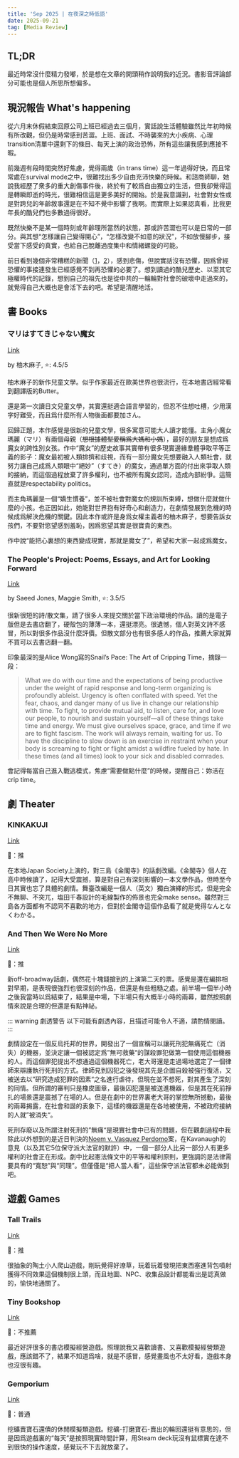 ```yaml
---
title: 'Sep 2025 | 在夜深之時低語'
date: 2025-09-21
tag: [Media Review]
---
```


## TL;DR

最近時常沒什麼精力發嘟，於是想在文章的開頭稍作說明我的近況。書影音評論部分可能也是個人所思所想偏多。

<!-- more -->

## 現況報告 What's happening

從六月末休假結束回原公司上班已經過去三個月，實話說生活體驗雖然比年初時候有所改觀，但仍是時常感到苦澀。上班、面試、不時襲來的大小疾病、心理transition清單中還剩下的條目、每天上演的政治恐怖，所有這些讓我感到應接不暇。

前幾週有段時間突然好焦慮，覺得兩歲（in trans time）這一年過得好快，而且常常處在survival mode之中，很難找出多少自由充沛快樂的時候。和諮商師聊，她說我經歷了衆多的重大創傷事件後，終於有了較爲自由獨立的生活，但我卻覺得這是轉瞬即逝的時光，很難相信這是更多美好的開始。於是我意識到，社會對女性或是對跨兒的年齡敘事還是在不知不覺中影響了我啊。而實際上如果認真看，比我更年長的酷兒們也多數過得很好。

既然快樂不是某一個時刻或年齡理所當然的狀態，那或許苦澀也可以是日常的一部分。與其想“怎樣讓自己變得開心”，“怎樣改變不如意的狀況”，不如放慢腳步，接受當下感受的真實，也給自己脫離過度集中和情緒螺旋的可能。

前日看到幾個非常糟糕的新聞（[1](https://www.kenklippenstein.com/p/fbi-readies-new-war-on-trans-people)，[2](https://www.bloomberg.com/news/articles/2025-09-19/trump-to-add-new-100-000-fee-for-h-1b-visas-in-latest-crackdown?embedded-checkout=true)），感到悲傷，但說實話沒有恐懼，因爲曾經恐懼的事接連發生已經感覺不到再恐懼的必要了。想到讀過的酷兒歷史、以至其它極權時代的記錄，想到自己的祖先也是從中共的一輪輪對社會的破壞中走過來的，就覺得自己大概也是會活下去的吧。希望是清醒地活。

## 書 Books

### マリはすてきじゃない魔女

[Link](https://etcbooks.co.jp/book/mari/)

by 柚木麻子, ⭐: 4.5/5

柚木麻子的新作兒童文學。似乎作家最近在歐美世界也很流行，在本地書店經常看到翻譯版的Butter。

還是第一次讀日文兒童文學，其實還挺適合語言學習的，但忍不住想吐槽，少用漢字好難受，而且爲什麼所有人物後面都要加さん。

回歸正題，本作感覺是很新的兒童文學，很多寓意可能大人讀才能懂。主角小魔女瑪麗（マリ）有兩個母親（~~想根據體型愛稱爲大媽和小媽~~），最好的朋友是想成爲魔女的跨性別女孩。作中“魔女”的歷史故事其實帶有很多現實邊緣羣體爭取平等正義的影子：魔女最初被人類排擠和歧視，而有一部分魔女先想要融入人類社會，就努力讓自己成爲人類眼中“絕妙”（すてき）的魔女，通過單方面的付出來爭取人類的接納，而這個過程放棄了許多權利，也不被所有魔女認同，造成內部紛爭。這簡直就是respectability politics。

而主角瑪麗是一個“嬌生慣養”，並不被社會對魔女的規訓所束縛，想做什麼就做什麼的小孩。也正因如此，她能對世界抱有好奇心和創造力，在劇情發展到危機的時候成爲解決危機的關鍵。因此本作或許是身爲女權主義者的柚木麻子，想要告訴女孩們，不要對慾望感到羞恥，因爲慾望其實是很寶貴的東西。

作中說“能把心裏想的東西變成現實，那就是魔女了”，希望和大家一起成爲魔女。

### The People's Project: Poems, Essays, and Art for Looking Forward

[Link](https://www.goodreads.com/book/show/228062204-the-people-s-project)

by Saeed Jones, Maggie Smith, ⭐: 3.5/5

很新很短的詩/散文集，請了很多人來提交關於當下政治環境的作品。讀的是電子版但是去書店翻了，硬殼包的薄薄一本，還挺漂亮。很遺憾，個人對英文詩不感冒，所以對很多作品沒什麼評價。但散文部分也有很多感人的作品，推薦大家就算不買可以去書店翻一翻。

印象最深的是Alice Wong寫的Snail’s Pace: The Art of Cripping Time，摘錄一段：

> What we do with our time and the expectations of being productive under the weight of rapid response and long-term organizing is profoundly ableist. Urgency is often conflated with speed. Yet the fear, chaos, and danger many of us live in change our relationship with time. To fight, to provide mutual aid, to listen, care for, and love our people, to nourish and sustain yourself—all of these things take time and energy. We must give ourselves space, grace, and time if we are to fight fascism. The work will always remain, waiting for us. To have the discipline to slow down is an exercise in restraint when your body is screaming to fight or flight amidst a wildfire fueled by hate. In these times (and all times) look to your sick and disabled comrades.

會記得每當自己進入戰逃模式，焦慮“需要做點什麼”的時候，提醒自己：妳活在crip time。

## 劇 Theater

### KINKAKUJI

[Link](https://www.nytimes.com/2025/09/01/arts/dance/japan-society-yukio-mishima-centennial.html)

🍅：推

在本地Japan Society上演的，對三島《金閣寺》的話劇改編。《金閣寺》個人在高中時候讀了，記得大受震撼，算是對自己有深刻影響的一本文學作品，但時至今日其實也忘了具體的劇情。舞臺改編是一個人（英文）獨白演繹的形式，但是完全不無聊、不突兀，塩田千春設計的毛線製作的佈景也完全make sense。雖然對三島各方面都有不認同不喜歡的地方，但對於金閣寺這個作品看了就是覺得なんとなくわかる。

### And Then We Were No More

[Link](https://www.lamama.org/no-more/)

🍅：推

新off-broadway話劇，偶然花十塊錢搶到的上演第二天的票。感覺是還在編排相對早期，是表現很強烈也很深刻的作品，但還是有些粗糙之處。前半場一個半小時之後我當時以爲結束了，結果是中場，下半場只有大概半小時的兩幕，雖然按照劇情來說是合理的但還是有點神祕。

::: warning 劇透警告
以下可能有劇透內容，且描述可能令人不適，請酌情閱讀。
:::

劇情設定在一個反烏托邦的世界，開發出了一個宣稱可以讓死刑犯無痛死亡（消失）的機器，並決定讓一個被認定爲”無可救藥“的謀殺罪犯做第一個使用這個機器的人。而這個罪犯提出不想通過這個機器死亡，老大哥還是走過場地選定了一個律師來辯護執行死刑的方式。律師見到囚犯之後發現其先是企圖自殺被強行復活，又被送去以”研究造成犯罪的因素“之名進行虐待，但現在並不想死，對其產生了深刻的同情。但所謂的審判只是橡皮圖章，最後囚犯還是被送進機器，但是其在死前掙扎的場景還是震撼了在場的人。但是在劇中的世界裏老大哥的掌控無所撼動，最後的兩幕揭露，在社會和諧的表象下，這樣的機器還是在各地被使用，不被政府接納的人就”被消失“。

死刑存廢以及所謂注射死刑的”無痛“是現實社會中已有的問題，但在觀劇過程中我除此以外想到的是近日判決的[Noem v. Vasquez Perdomo](https://www.lawdork.com/p/scotus-trump-immigration-raids-racial-profiling)案，在Kavanaugh的意見（以及其它5位保守派大法官的默許）中，一個一部分人比另一部分人有更多權利的社會正在形成。劇中比起憲法條文中的平等和權利原則，更強調的是法律需要具有的“寬恕”與“同理”。但僅僅是“把人當人看”，這些保守派法官都未必能做到吧。

## 遊戲 Games

### Tall Trails

[Link](https://steamdb.info/app/2393760/)

🍅：推

很抽象的陶土小人爬山遊戲，剛玩覺得好潦草，玩着玩着發現把東西塞進背包噴射獲得不同效果這個機制很上頭，而且地圖、NPC、收集品設計都能看出是認真做的，愉快地通關了。

### Tiny Bookshop

[Link](https://steamdb.info/app/2133760/)

🍅：不推薦

最近好評很多的書店模擬經營遊戲。照理說我又喜歡讀書、又喜歡模擬經營類遊戲，應該錯不了，結果不知道爲啥，就是不感冒，感覺畫風也不太好看，遊戲本身也沒很有趣。

### Gemporium

[Link](https://steamdb.info/app/2836100/)

🍅：普通

挖礦賣寶石還債的休閒模擬類遊戲。挖礦-打磨寶石-賣出的輪回還挺有意思的，但是因爲遊戲裏的“每天”是按照現實時間計算，用Steam deck玩沒有鼠標實在達不到很快的操作速度，感覺玩不下去就放棄了。